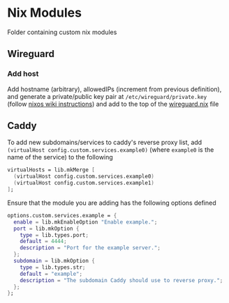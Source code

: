 # Nix Modules

Folder containing custom nix modules

## Wireguard

### Add host

Add hostname (arbitrary), allowedIPs (increment from previous definition), and generate a private/public key pair at `/etc/wireguard/private.key` (follow [nixos wiki instructions](https://wiki.nixos.org/wiki/WireGuard#Generate_keypair)) and add to the top of the [wireguard.nix](wireguard.nix) file

## Caddy

To add new subdomains/services to caddy's reverse proxy list, add `(virtualHost config.custom.services.example0)` (where `example0` is the name of the service) to the following

```nix
virtualHosts = lib.mkMerge [
  (virtualHost config.custom.services.example0)
  (virtualHost config.custom.services.example1)
];
```

Ensure that the module you are adding has the following options defined

```nix
options.custom.services.example = {
  enable = lib.mkEnableOption "Enable example.";
  port = lib.mkOption {
    type = lib.types.port;
    default = 4444;
    description = "Port for the example server.";
  };
  subdomain = lib.mkOption {
    type = lib.types.str;
    default = "example";
    description = "The subdomain Caddy should use to reverse proxy.";
  };
};
```
